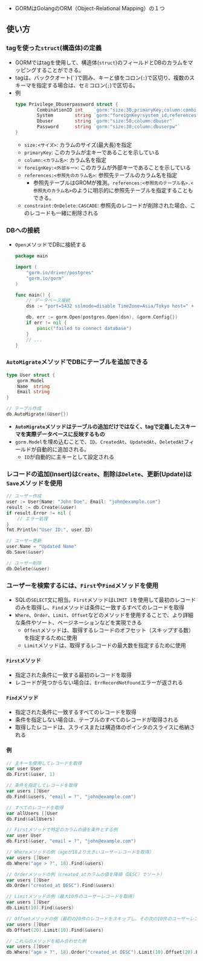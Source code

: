- GORMはGolangのORM（Object-Relational Mapping）の１つ

## 使い方
### tagを使った`struct`(構造体)の定義
- GORMではtagを使用して、構造体(`struct`)のフィールドとDBのカラムをマッピングすることができる。  
- tagは、バッククオート(`` ` ``)で囲み、キーと値をコロン(`:`)で区切り、複数のスキーマを指定する場合は、セミコロン(`;`)で区切る。
- 例
  ~~~go
  type Privilege_Dbuserpassword struct {
          CombinationID int    `gorm:"size:30;primaryKey;column:combinationid"`
          System        string `gorm:"foreignKey:system_id;references:system_id;constraint:OnDelete:CASCADE;column:system_id"`
          Dbuser        string `gorm:"size:50;column:dbuser"`
          Password      string `gorm:"size:30;column:dbuserpw"`
  }
  ~~~
  - `size:<サイズ>`: カラムのサイズ(最大長)を指定
  - `primaryKey`: このカラムが主キーであることを示している
  - `column:<カラム名>`: カラム名を指定
  - `foreignKey:<外部キー>`: このカラムが外部キーであることを示している
  - `references:<参照先のカラム名>`: 参照先テーブルのカラム名を指定
    - 参照先テーブルはGROMが推測。`references:<参照先のテーブル名>.<参照先のカラム名>`のように明示的に参照先テーブルを指定することもできる。
  - `constraint:OnDelete:CASCADE`: 参照先のレコードが削除された場合、このレコードも一緒に削除される

### DBへの接続
- `Open`メソッドでDBに接続する
  ```go
  package main

  import (
      "gorm.io/driver/postgres"
      "gorm.io/gorm"
  )

  func main() {
      // データベース接続
      dsn := "port=5432 sslmode=disable TimeZone=Asia/Tokyo host=" + PostgresHost + " user=" + PostgresUser + " password=" + PostgresPassword + " dbname=" + PostgresDatabase

      db, err := gorm.Open(postgres.Open(dsn), &gorm.Config{})
      if err != nil {
          panic("failed to connect database")
      }
      // ...
  }
  ```

### `AutoMigrate`メソッドでDBにテーブルを追加できる
```go
type User struct {
    gorm.Model
    Name  string
    Email string
}

// テーブル作成
db.AutoMigrate(&User{})
```
- **`AutoMigrate`メソッドはテーブルの追加だけではなく、tagで定義したスキーマを実際データベースに反映するもの**
- `gorm.Model`を埋め込むことで、`ID`、`CreatedAt`、`UpdatedAt`、`DeletedAt`フィールドが自動的に追加される。
  - `ID`が自動的に主キーとして設定される

### レコードの追加(Insert)は`Create`、削除は`Delete`、更新(Update)は`Save`メソッドを使用
```go
// ユーザー作成
user := User{Name: "John Doe", Email: "john@example.com"}
result := db.Create(&user)
if result.Error != nil {
    // エラー処理
}
fmt.Println("User ID:", user.ID)

// ユーザー更新
user.Name = "Updated Name"
db.Save(&user)

// ユーザー削除
db.Delete(&user)
```

### ユーザーを検索するには、`First`や`Find`メソッドを使用
- SQLの`SELECT`文に相当。`First`メソッドは`LIMIT 1`を使用して最初のレコードのみを取得し、`Find`メソッドは条件に一致するすべてのレコードを取得
- `Where`、`Order`、`Limit`、`Offset`などのメソッドを使用することで、より詳細な条件やソート、ページネーションなどを実現できる
  - `Offest`メソッドは、取得するレコードのオフセット（スキップする数）を指定するために使用
  - `Limit`メソッドは、取得するレコードの最大数を指定するために使用
#### `First`メソッド
- 指定された条件に一致する最初のレコードを取得
- レコードが見つからない場合は、`ErrRecordNotFound`エラーが返される
#### `Find`メソッド
- 指定された条件に一致するすべてのレコードを取得
- 条件を指定しない場合は、テーブルのすべてのレコードが取得される
- 取得したレコードは、スライスまたは構造体のポインタのスライスに格納される
#### 例
```go
// 主キーを使用してレコードを取得
var user User
db.First(&user, 1)

// 条件を指定してレコードを取得
var users []User
db.Find(&users, "email = ?", "john@example.com")

// すべてのレコードを取得
var allUsers []User
db.Find(&allUsers)

// Firstメソッドで特定のカラムの値を条件とする例
var user User
db.First(&user, "email = ?", "john@example.com")

// Whereメソッドの例（ageが18より大きいユーザーレコードを取得）
var users []User
db.Where("age > ?", 18).Find(&users)

// Orderメソッドの例（created_atカラムの値を降順（DESC）でソート）
var users []User
db.Order("created_at DESC").Find(&users)

// Limitメソッドの例（最大10件のユーザーレコードを取得）
var users []User
db.Limit(10).Find(&users)

// Offsetメソッドの例（最初の20件のレコードをスキップし、その次の10件のユーザーレコードを取得）
var users []User
db.Offset(20).Limit(10).Find(&users)

// これらのメソッドを組み合わせた例
var users []User
db.Where("age > ?", 18).Order("created_at DESC").Limit(10).Offset(20).Find(&users)
```
